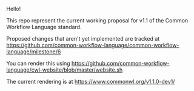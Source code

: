 Hello!

This repo represent the current working proposal for v1.1 of the Common Workflow Language standard.

Proposed changes that aren't yet implemented are tracked at https://github.com/common-workflow-language/common-workflow-language/milestone/6

You can render this using https://github.com/common-workflow-language/cwl-website/blob/master/website.sh

The current rendering is at https://www.commonwl.org/v1.1.0-dev1/
